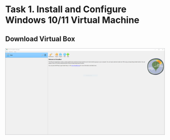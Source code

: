 # Task 1. Install and Configure Windows 10/11 Virtual Machine
## Download Virtual Box
![Virtual Box](./images/T1_1.PNG)
